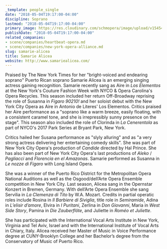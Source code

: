 ```yaml
---
_template: people_single
date: "2018-05-04T19:17:00-04:00"
discipline: Soprano
lastmod: "2018-05-04T19:17:00-04:00"
primary_image: https://res.cloudinary.com/schmopera/image/upload/v1545409169/media/webhook-uploads/1525475754731/Alicea_Samarie_059_xret.jpg.jpg
publishDate: "2018-05-04T19:17:00-04:00"
related_companies:
- scene/companies/heartbeat-opera.md
- scene/companies/new-york-opera-alliance.md
slug: samarie-alicea
title: Samarie Alicea
website: http://www.samariealicea.com/
---
```


Praised by The New York Times for her "bright-voiced and endearing soprano" Puerto Rican soprano Samarie Alicea is an emerging singing actress gaining recognition.  Samarie recently sang as Aire in *Los Elementos* at the New York's Couture Fashion Week with NYCO & Opera Carolina's Opera Recycles.  This season included her return Off-Broadway reprising the role of Susanna in *Figaro 90210!* and her soloist debut with the New York City Opera as Aire in Antonio de Literes' Los Elementos.  Critics praised her Aire performance as a "soprano like a warm breeze, easily floating, with a consistent caramel tone, and she is irrepressibly sunny presence on the stage".  This season also included the role of Clorinda in *La Cenerentola* as part of NYCO's 2017 Park Series at Bryant Park, New York. 

Critics hailed her Susana performance as "slyly alluring" and as "a very strong actress delivering her entertaining comedy skills".  She was part of New York City Opera's production of *Candide* directed by Hal Prince.  She has also been part of New York City Opera's last productions of *Aleko* / *Pagliacci* and *Florencia en el Amazonas*.  Samarie performed as Susanna in *Le nozze di Figaro* with Long Island Opera. 

She was a winner of the Puerto Rico District for the Metropolitan Opera National Auditions as well as the Osgood/dell’Arte Opera Ensemble competition in New York City.  Last season, Alicea sang in the Opernstar Konzert in Bremen, Germany.  With dell’Arte Opera Ensemble she sang Servilia in *La Clemenza di Tito* by W.A. Mozart.  Credits in partial operatic roles include Rosina in *Il Barbiere di Siviglia*, title role in *Semiramide*, Adina in *L’elisir d’amore*, Elvira in *I Puritani*, Zerlina in *Don Giovanni*, Maria in *West Side Story*, Pamina in *Die Zauberflöte*, and Juliette in *Roméo et Juliette*. 

She has participated with the International Vocal Arts Institute in New York, Virginia and Tel Aviv, Israel and with the International Institute of Vocal Arts in Chiary, Italy.  Alicea received her Master of Music in Voice Performance degree at CUNY-Brooklyn College and her Bachelor’s degree from the Conservatory of Music of Puerto Rico. 
